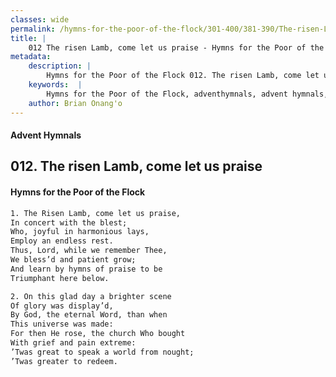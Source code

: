 ```yaml
---
classes: wide
permalink: /hymns-for-the-poor-of-the-flock/301-400/381-390/The-risen-Lamb,-come-let-us-praise/
title: |
    012 The risen Lamb, come let us praise - Hymns for the Poor of the Flock
metadata:
    description: |
        Hymns for the Poor of the Flock 012. The risen Lamb, come let us praise. The Risen Lamb, come let us praise, In concert with the blest; Who, joyful in harmonious lays,  Employ an endless rest. Thus, Lord, while we remember Thee,  We bless’d and patient grow; And learn by hymns of praise to be  Triumphant here below. 
    keywords:  |
        Hymns for the Poor of the Flock, adventhymnals, advent hymnals, The risen Lamb, come let us praise, The Risen Lamb, come let us praise,, 
    author: Brian Onang'o
---
```


#### Advent Hymnals
## 012. The risen Lamb, come let us praise
####  Hymns for the Poor of the Flock

```txt
1. The Risen Lamb, come let us praise,
In concert with the blest;
Who, joyful in harmonious lays, 
Employ an endless rest.
Thus, Lord, while we remember Thee, 
We bless’d and patient grow;
And learn by hymns of praise to be 
Triumphant here below.

2. On this glad day a brighter scene
Of glory was display’d,
By God, the eternal Word, than when 
This universe was made:
For then He rose, the church Who bought 
With grief and pain extreme:
’Twas great to speak a world from nought; 
’Twas greater to redeem.
```